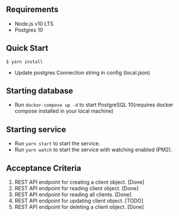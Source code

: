 Requirements
--------------------
* Node.js v10 LTS
* Postgres 10

Quick Start
--------------------

```
$ yarn install
```
* Update postgres Connection string in config (local.json)

Starting database
--------------------

* Run `docker-compose up -d` to start PostgreSQL 10(requires docker compose installed in your local machine)

Starting service
--------------------

* Run `yarn start` to start the service.
* Run `yarn watch` to start the service with watching enabled (PM2).

Acceptance Criteria
--------------------
1. REST API endpoint for creating a client object. [Done]
2. REST API endpoint for reading client object. [Done]
3. REST API endpoint for reading all clients. [Done]
4. REST API endpoint for updating client object. [TODO]
5. REST API endpoint for deleting a client object. [Done]
